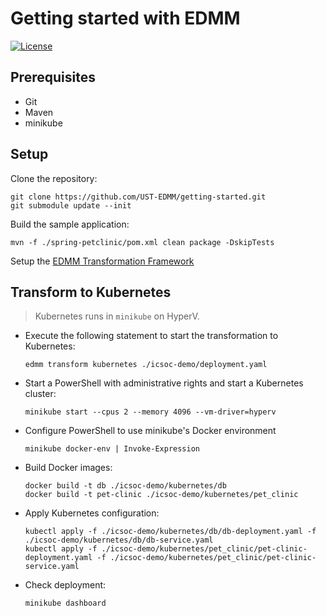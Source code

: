 
# Getting started with EDMM

[![License](https://img.shields.io/badge/License-Apache%202.0-blue.svg)](https://opensource.org/licenses/Apache-2.0)

## Prerequisites

* Git
* Maven
* minikube

## Setup

Clone the repository:

```shell script
git clone https://github.com/UST-EDMM/getting-started.git
git submodule update --init
```

Build the sample application:

```shell script
mvn -f ./spring-petclinic/pom.xml clean package -DskipTests
```

Setup the [EDMM Transformation Framework](https://github.com/UST-EDMM/transformation-framework#usage)

## Transform to Kubernetes 

> Kubernetes runs in `minikube` on HyperV.

* Execute the following statement to start the transformation to Kubernetes:
  
  ```shell script
  edmm transform kubernetes ./icsoc-demo/deployment.yaml
  ```

* Start a PowerShell with administrative rights and start a Kubernetes cluster:

  ```shell script
  minikube start --cpus 2 --memory 4096 --vm-driver=hyperv
  ```

* Configure PowerShell to use minikube's Docker environment

  ```shell script
  minikube docker-env | Invoke-Expression
  ```

* Build Docker images:

  ```shell script
  docker build -t db ./icsoc-demo/kubernetes/db
  docker build -t pet-clinic ./icsoc-demo/kubernetes/pet_clinic
  ```

* Apply Kubernetes configuration:

  ```shell script
  kubectl apply -f ./icsoc-demo/kubernetes/db/db-deployment.yaml -f ./icsoc-demo/kubernetes/db/db-service.yaml
  kubectl apply -f ./icsoc-demo/kubernetes/pet_clinic/pet-clinic-deployment.yaml -f ./icsoc-demo/kubernetes/pet_clinic/pet-clinic-service.yaml
  ```

* Check deployment:

  ```shell script
  minikube dashboard
  ```
